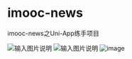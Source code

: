 # imooc-news
imooc-news之Uni-App练手项目

![输入图片说明](https://github.com/wangjinsheng593/imooc-news/blob/main/static/详情.png "home.png")
![输入图片说明](https://images.gitee.com/uploads/images/2020/0906/202415_e50ed59c_7647779.png "微信图片_20200906201805.png")
![image](https://github.com/wangjinsheng593/imooc-news/blob/main/static/%E9%A6%96%E9%A1%B5.jpg)
